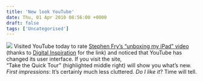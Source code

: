 ```yaml
---
title: 'New look YouTube'
date: Thu, 01 Apr 2010 08:56:00 +0000
draft: false
tags: ['Uncategorised']
---
```


[![](https://blog.cpjobling.net/wp-content/uploads/2016/11/f1e52-youtube-new.png?w=300)](https://blog.cpjobling.net/wp-content/uploads/2016/11/f1e52-youtube-new.png) Visited YouTube today to rate [Stephen Fry’s “unboxing my iPad” video](http://www.youtube.com/watch?v=QIic04tXkRw) (thanks to [Digital Inspiration](http://www.labnol.org/gadgets/ipad-unboxing-video/13332/) for the link) and noticed that YouTube has changed its user interface. If you visit the site,  
“Take the Quick Tour” (highlighted middle right) will show you what’s new. _First impressions_: It’s certainly much less cluttered. _Do I like it_? Time will tell.